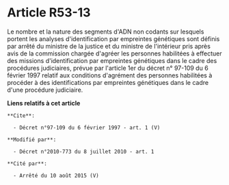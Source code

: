 # Article R53-13

Le nombre et la nature des segments d'ADN non codants sur lesquels portent les analyses d'identification par empreintes
génétiques sont définis par arrêté du ministre de la justice et du ministre de l'intérieur pris après avis de la commission
chargée d'agréer les personnes habilitées à effectuer des missions d'identification par empreintes génétiques dans le cadre
des procédures judiciaires, prévue par l'article 1er du décret n° 97-109 du 6 février 1997 relatif aux conditions d'agrément
des personnes habilitées à procéder à des identifications par empreintes génétiques dans le cadre d'une procédure judiciaire.

**Liens relatifs à cet article**

	**Cite**:

	  - Décret n°97-109 du 6 février 1997 - art. 1 (V)

	**Modifié par**:

	  - Décret n°2010-773 du 8 juillet 2010 - art. 1

	**Cité par**:

	  - Arrêté du 10 août 2015 (V)
